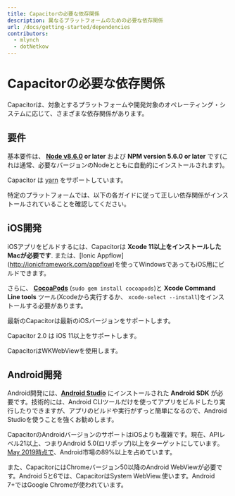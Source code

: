 ```yaml
---
title: Capacitorの必要な依存関係
description: 異なるプラットフォームのための必要な依存関係
url: /docs/getting-started/dependencies
contributors:
  - mlynch
  - dotNetkow
---
```


# Capacitorの必要な依存関係

<p class="intro">Capacitorは、対象とするプラットフォームや開発対象のオペレーティング・システムに応じて、さまざまな依存関係があります。</p>

## 要件

基本要件は、 **[Node v8.6.0](https://nodejs.org) or later** および **NPM version 5.6.0 or later** です(これは通常、必要なバージョンのNodeとともに自動的にインストールされます)。

Capacitor は [yarn](https://yarnpkg.com) をサポートしています。

特定のプラットフォームでは、以下の各ガイドに従って正しい依存関係がインストールされていることを確認してください。

## iOS開発

iOSアプリをビルドするには、Capacitorは **Xcode 11以上をインストールしたMacが必要です**. または、[Ionic Appflow] (http://ionicframework.com/appflow)を使ってWindowsであってもiOS用にビルドできます。

さらに、 **[CocoaPods](https://cocoapods.org/)** (`sudo gem install cocoapods`)と **Xcode Command Line tools** ツール(Xcodeから実行するか、 `xcode-select --install`)をインストールする必要があります。

最新のCapacitorは最新のiOSバージョンをサポートします。

Capacitor 2.0 は iOS 11以上をサポートします。

CapacitorはWKWebViewを使用します。

## Android開発

Android開発には、**[Android Studio](https://developer.android.com/studio/index.html)** にインストールされた **Android SDK** が必要です。技術的には、Android CLIツールだけを使ってアプリをビルドしたり実行したりできますが、アプリのビルドや実行がずっと簡単になるので、Android Studioを使うことを強くお勧めします。

CapacitorのAndroidバージョンのサポートはiOSよりも複雑です。現在、APIレベル21以上、つまりAndroid 5.0(ロリポップ)以上をターゲットにしています。[May 2019時点で](https://developer.android.com/about/dashboards)、Android市場の89%以上を占めています。

また、CapacitorにはChromeバージョン50以降のAndroid WebViewが必要です。Android 5と6では、CapacitorはSystem WebView.使います。Android 7+ではGoogle Chromeが使われています。
